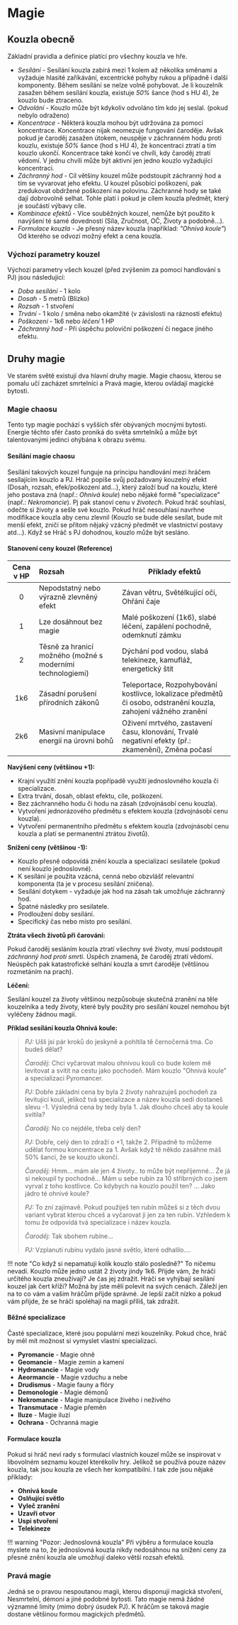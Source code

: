 # Magie

## Kouzla obecně

Základní pravidla a definice platící pro všechny kouzla ve hře.

- _Sesílání_ - Sesílání kouzla zabírá mezi 1 kolem až několika směnami a vyžaduje hlasité zaříkávání, excentrické pohyby rukou a případně i další komponenty. Během sesílání se nelze volně pohybovat. Je li kouzelník zasažen během sesílání kouzla, existuje *50%* šance (hod s HU 4), že kouzlo bude ztraceno.
- _Odvolání_ - Kouzlo může být kdykoliv odvoláno tím kdo jej seslal. (pokud nebylo odraženo)
- *Koncentrace* - Některá kouzla mohou být udržována za pomocí koncentrace. Koncentrace nijak neomezuje fungování čaroděje. Avšak pokud je čaroděj zasažen útokem, neuspěje v záchranném hodu proti kouzlu, existuje *50%* šance (hod s HU 4), že koncentraci ztratí a tím kouzlo ukončí. Koncentrace také končí ve chvíli, kdy čaroděj ztratí vědomí. V jednu chvíli může být aktivní jen jedno kouzlo vyžadující koncentraci.
- _Záchranný hod_ - Cíl většiny kouzel může podstoupit záchranný hod a tím se vyvarovat jeho efektu. U kouzel působící poškození, pak zredukovat obdržené poškození na polovinu. Záchranné hody se také dají dobrovolně selhat. Tohle platí i pokud je cílem kouzla předmět, který je součástí výbavy cíle.
- _Kombinace efektů_ - Více souběžných kouzel, nemůže být použito k navýšení té samé dovednosti (Síla, Zručnost, OČ, Životy a podobně...).
- *Formulace kouzla* - Je přesný název kouzla (například: *"Ohnivá koule"*) Od kterého se odvozí možný efekt a cena kouzla. 

### Výchozí parametry kouzel

Výchozí parametry všech kouzel (před zvýšením za pomocí handlování s PJ) jsou následující:

- *Doba sesílání* - 1 kolo
- *Dosah* - 5 metrů (Blízko)
- *Rozsah* - 1 stvoření
- *Trvání* - 1 kolo / směna nebo okamžité (v závislosti na ráznosti efektu)
- *Poškození* - 1k6 nebo *léčení* 1 HP
- *Záchranný hod* - Při úspěchu poloviční poškození či negace jiného efektu.

## Druhy magie

Ve starém světě existují dva hlavní druhy magie. Magie chaosu, kterou se pomalu učí zacházet smrtelníci a Pravá magie, kterou ovládají magické bytosti.

### Magie chaosu

Tento typ magie pochází s vyšších sfér obývaných mocnými bytosti. Energie těchto sfér často proniká do světa smrtelníků a může být talentovanými jedinci ohýbána k obrazu svému. 

#### Sesílání magie chaosu

Sesílání takových kouzel funguje na principu handlování mezi hráčem sesílajícím kouzlo a PJ. Hráč popíše svůj požadovaný kouzelný efekt (Dosah, rozsah, efek/poškození atd...), který založí buď na kouzlu, které jeho postava zná (např.: *Ohnivá koule*)  nebo nějaké formě "specializace"(např.: *Nekromancie*). Pj pak stanoví cenu v *životech*. Pokud hráč souhlasí, odečte si životy a sešle své kouzlo. Pokud hráč nesouhlasí navrhne modifikace kouzla aby cenu zlevnil (Kouzlo se bude déle sesílat, bude mít menší efekt, zničí se přitom nějaký vzácný předmět ve vlastnictví postavy atd...). Když se Hráč s PJ dohodnou, kouzlo může být sesláno.

#### Stanovení ceny kouzel (Reference)

| Cena v HP | Rozsah                                                     | Příklady efektů                                              |
| :-------: | :--------------------------------------------------------- | ------------------------------------------------------------ |
|     0     | Nepodstatný nebo výrazně zlevněný efekt                    | Závan větru, Světélkující oči, Ohřání čaje                   |
|     1     | Lze dosáhnout bez magie                                    | Malé poškození (1k6), slabé léčení, zapálení pochodně, odemknutí zámku |
|     2     | Těsně za hranicí možného (možné s moderními technologiemi) | Dýchání pod vodou, slabá telekineze, kamufláž, energetický štít |
|    1k6    | Zásadní porušení přírodních zákonů                         | Teleportace, Rozpohybování kostlivce, lokalizace předmětů či osobo, odstranění kouzla, zahojení vážného zranění |
|    2k6    | Masivní manipulace energií na úrovni bohů                  | Oživení mrtvého, zastavení času, klonování, Trvalé negativní efekty (př.: zkamenění), Změna počasí |

**Navýšení ceny (většinou +1):**

- Krajní využití znění kouzla popřípadě využití jednoslovného kouzla či specializace.
- Extra trvání, dosah, oblast efektu, cíle, poškození.
- Bez záchranného hodu či hodu na zásah (zdvojnásobí cenu kouzla).
- Vytvoření jednorázového předmětu s efektem kouzla (zdvojnásobí cenu kouzla).
- Vytvoření permanentního předmětu s efektem kouzla (zdvojnásobí cenu kouzla a platí se permanentní ztrátou životů).

**Snížení ceny (většinou -1):**

- Kouzlo přesně odpovídá znění kouzla a specializaci sesilatele (pokud není kouzlo jednoslovné).
- K sesílání je použita vzácná, cenná nebo obzvlášť relevantní komponenta (ta je v procesu sesílání zničena).
- Sesílání dotykem - vyžaduje jak hod na zásah tak umožňuje záchranný hod.
- Špatné následky pro sesilatele.
- Prodloužení doby sesílání.
- Specifický čas nebo místo pro sesílání.

**Ztráta všech životů při čarování:**

Pokud čaroděj sesláním kouzla ztratí všechny své životy, musí podstoupit *záchranný hod proti smrti*. Úspěch znamená, že čaroděj ztratí vědomí. Neúspěch pak katastrofické selhání kouzla a smrt čaroděje (většinou rozmetáním na prach).

**Léčení:**

Sesílání kouzel za životy většinou nezpůsobuje skutečná zranění na těle kouzelníka a tedy životy, které byly použity pro sesílání kouzel nemohou být vyléčeny žádnou magií.

**Příklad sesílání kouzla Ohnivá koule:**

> *PJ:* Ušli jsi pár kroků do jeskyně a pohltila tě černočerná tma. Co budeš dělat?
>
> *Čaroděj:* Chci vyčarovat malou ohnivou kouli co bude kolem mě levitovat a svítit na cestu jako pochodeň. Mám kouzlo "Ohnivá koule" a specializaci Pyromancer.
>
> *PJ:* Dobře základní cena by byla 2 životy nahrazuješ pochodeň za levitující kouli, jelikož tvá specializace a název kouzla sedí dostaneš slevu -1. Výsledná cena by tedy byla 1. Jak dlouho chceš aby ta koule svítila?
>
> *Čaroděj:* No co nejdéle, třeba celý den?
>
> *PJ:* Dobře, celý den to zdraží o +1, takže 2. Případně to můžeme udělat formou koncentrace za 1. Avšak když tě někdo zasáhne máš 50% šanci, že se kouzlo ukončí.
>
> *Čaroděj:* Hmm... mám ale jen 4 životy.. to může být nepříjemné... Že já si nekoupil ty pochodně... Mám u sebe rubín za 10 stříbrných co jsem vyrval z toho kostlivce. Co kdybych na kouzlo použil ten? ... Jako jádro té ohnivé koule?
>
> *PJ:* To zní zajímavě. Pokud použiješ ten rubín můžeš si z těch dvou variant vybrat kterou chceš a vyčarovat ji jen za ten rubín. Vzhledem k tomu že odpovídá tvá specializace i název kouzla.
>
> *Čaroděj:* Tak sbohem rubíne...
>
> *PJ:* Vzplanutí rubínu vydalo jasné světlo, které odhalilo....

!!! note "Co když si nepamatuji kolik kouzlo stálo posledně?"
    To ničemu nevadí. Kouzlo může jedno ustát 2 životy jindy 1k6. Přijde vám, že hráči určitého kouzla zneužívají? Je čas jej zdražit. Hráči se vyhýbají sesílání kouzel jak čert kříži? Možná by jste měli polevit na svých cenách.  Záleží jen na to co vám a vašim hráčům přijde správné. Je lepší začít nízko a pokud vám přijde, že se hráči spoléhají na magii příliš, tak zdražit.

#### Běžné specializace

Časté specializace, které jsou populární mezi kouzelníky. Pokud chce, hráč by měl mít možnost si vymyslet vlastní specializaci.

- **Pyromancie** - Magie ohně
- **Geomancie** - Magie zemin a kamení
- **Hydromancie** - Magie vody
- **Aeormancie** - Magie vzduchu a nebe
- **Drudismus** - Magie fauny a flóry
- **Demonologie** - Magie démonů
- **Nekromancie** - Magie manipulace živého i neživého
- **Transmutace** - Magie přeměn
- **Iluze** - Magie iluzí
- **Ochrana** - Ochranná magie

#### Formulace kouzla

Pokud si hráč neví rady s formulací vlastních kouzel může se inspirovat v libovolném seznamu kouzel kterékoliv hry. Jelikož se používá pouze název kouzla, tak jsou kouzla ze všech her kompatibilní. I tak zde jsou nějaké příklady:

- **Ohnivá koule**
- **Oslňující světlo**
- **Vyleč zranění**
- **Uzavři otvor**
- **Uspi stvoření**
- **Telekineze**

!!! warning "Pozor: Jednoslovná kouzla"
    Při výběru a formulace kouzla myslete na to, že jednoslovná kouzla nikdy nedosáhnou na snížení ceny za přesné znění kouzla ale umožňují daleko větší rozsah efektů.

### Pravá magie

Jedná se o pravou nespoutanou magii, kterou disponují magická stvoření, Nesmrtelní, démoni a jiné podobné bytosti. Tato magie nemá žádné významné limity (mimo dobrý úsudek PJ). K hráčům se taková magie dostane většinou formou magických předmětů.
